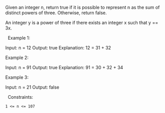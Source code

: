 Given an integer n, return true if it is possible to represent n as the sum of distinct powers of three. Otherwise, return false.

An integer y is a power of three if there exists an integer x such that y == 3x.

 
Example 1:

Input: n = 12
Output: true
Explanation: 12 = 31 + 32


Example 2:

Input: n = 91
Output: true
Explanation: 91 = 30 + 32 + 34


Example 3:

Input: n = 21
Output: false


 
Constraints:


	1 <= n <= 107

